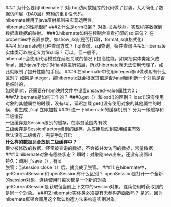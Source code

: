 ###1.为什么要用hibernate？
对jdbc访问数据库的代码做了封装，大大简化了数据访问层（DAO层）繁琐的重复性代码。<br>
hibernate使用了java反射机制来实现透明性。<br>
hibrenate的性能很好
###2.什么是orm框架？
对象-关系映射。实现程序数据到数据库数据的映射。
###3.hibernate如何在控制台查看打印的sql语句？
在properties中设置参数。如show_sql;(是否打印)，format_sql(格式化)
###4.hibernate有几种查询方式？
hql查询，sql查询，条件查询
###5.hibernate实体类可以被定义为final吗？
可以，但一般不。<br>
hibernate会使用代理模式在延迟关联的情况下提高性能，如果把实体类定义成final，因为java不允许对fianl类进行拓展，所以hibernate就无法使用代理了，如此就限制了提升性能的手段。
###6.在hibernate中使用integer和int做映射有什么区别？
如果是integer，那hibernate就会根据其值是否为null而判断一个对象是否是临时的，<br>
如果是int，还需要在hbm映射文件中设置unsaved-value属性为0；
###7.hibernate是如何工作的？
###8.get（）和load()的区别？
load()没有使用对象的其他属性的时候，没有sql，延迟加载
get()没有使用对象的其他属性的时候，也生成了sql 立即加载
###9.说一下hibernate的缓存机制？
分为一级缓存和二级缓存<br>
一级缓存是Session级别的缓存，在事务范围内有效<br>
二级缓存是SessionFactory级别的缓存，从应用启动到应用结束有效<br>
默认没有二级缓存，需要手动开启<br>
**什么样的数据适合放到二级缓存中？**<br>
很少被修改的数据，经常被查询的数据，不会被并发访问的数据，常量数据
###10.hibernate对象有哪些状态？
瞬时：对象刚new出来，还没有设置id<br>
持久：调用了save（），有id<br>
脱管：当session close（）后，就变成了脱管。
###11.在hibernate中，getCurrentSession和openSession有什么区别？
openSession是打开一个全新的session对象，连续使用时每次都是一个新的对象<br>
getCurrentSession是获取但当前上下文中的session对象，连续使用时获取到的是同一个对象。
###12.hibernate实体类必须要有无参构造函数吗？
是的。因为hibernate框架会调用这个默认构造方法来构造实例对象。
